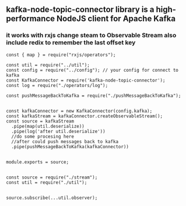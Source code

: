 ## kafka-node-topic-connector library is a high-performance NodeJS client for Apache Kafka 

### it works with rxjs change steam to Observable Stream also include redix to remember the last offset key 

```javascrip
const { map } = require("rxjs/operators");

const util = require("../util");
const config = require("../config"); // your config for connect to kafka
const KafkaConnector = require('kafka-node-topic-connector');
const log = require("./operators/log");

const pushMessageBackToKafka = require("./pushMessageBackToKafka");


const kafkaConnector = new KafkaConnector(config.kafka);
const kafkaStream = kafkaConnector.createObservableStream();
const source = kafkaStream
  .pipe(map(util.deserialize))
  .pipe(log('after util.deserialize'))
  //do some procesing here
  //after could push messages back to kafka 
  .pipe(pushMessageBackToKafka(kafkaConnector))


module.exports = source;

```

```javascrip

const source = require("./stream");
const util = require("./util");


source.subscribe(...util.observer);

```